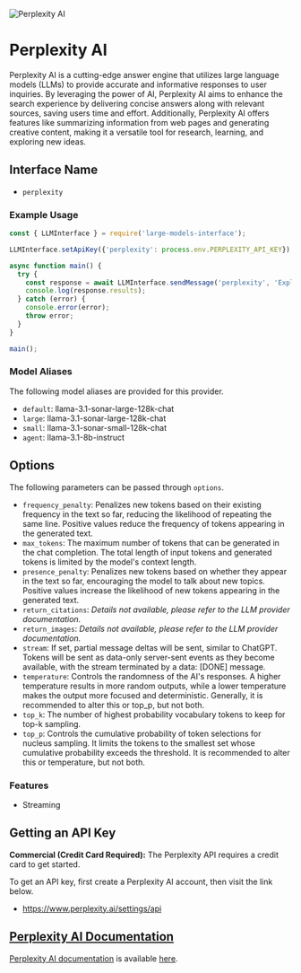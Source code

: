 ![Perplexity AI](https://assets.bizclikmedia.net/1800/b9c92286e658119663b97a2267aee9d1:0006bf344b145b7046bf9b5f43b7a786/perplexity-logo.webp)

# Perplexity AI

Perplexity AI is a cutting-edge answer engine that utilizes large language models (LLMs) to provide accurate and informative responses to user inquiries. By leveraging the power of AI, Perplexity AI aims to enhance the search experience by delivering concise answers along with relevant sources, saving users time and effort. Additionally, Perplexity AI offers features like summarizing information from web pages and generating creative content, making it a versatile tool for research, learning, and exploring new ideas.

## Interface Name

- `perplexity`

### Example Usage

```javascript
const { LLMInterface } = require('large-models-interface');

LLMInterface.setApiKey({'perplexity': process.env.PERPLEXITY_API_KEY});

async function main() {
  try {
    const response = await LLMInterface.sendMessage('perplexity', 'Explain the importance of low latency LLMs.');
    console.log(response.results);
  } catch (error) {
    console.error(error);
    throw error;
  }
}

main();
```

### Model Aliases

The following model aliases are provided for this provider.

- `default`: llama-3.1-sonar-large-128k-chat
- `large`: llama-3.1-sonar-large-128k-chat
- `small`: llama-3.1-sonar-small-128k-chat
- `agent`: llama-3.1-8b-instruct


## Options

The following parameters can be passed through `options`.

- `frequency_penalty`: Penalizes new tokens based on their existing frequency in the text so far, reducing the likelihood of repeating the same line. Positive values reduce the frequency of tokens appearing in the generated text.
- `max_tokens`: The maximum number of tokens that can be generated in the chat completion. The total length of input tokens and generated tokens is limited by the model's context length.
- `presence_penalty`: Penalizes new tokens based on whether they appear in the text so far, encouraging the model to talk about new topics. Positive values increase the likelihood of new tokens appearing in the generated text.
- `return_citations`: _Details not available, please refer to the LLM provider documentation._
- `return_images`: _Details not available, please refer to the LLM provider documentation._
- `stream`: If set, partial message deltas will be sent, similar to ChatGPT. Tokens will be sent as data-only server-sent events as they become available, with the stream terminated by a data: [DONE] message.
- `temperature`: Controls the randomness of the AI's responses. A higher temperature results in more random outputs, while a lower temperature makes the output more focused and deterministic. Generally, it is recommended to alter this or top_p, but not both.
- `top_k`: The number of highest probability vocabulary tokens to keep for top-k sampling.
- `top_p`: Controls the cumulative probability of token selections for nucleus sampling. It limits the tokens to the smallest set whose cumulative probability exceeds the threshold. It is recommended to alter this or temperature, but not both.


### Features

- Streaming


## Getting an API Key

**Commercial (Credit Card Required):** The Perplexity API requires a credit card to get started.

To get an API key, first create a Perplexity AI account, then visit the link below.

- https://www.perplexity.ai/settings/api


## [Perplexity AI Documentation](https://docs.perplexity.ai/)

[Perplexity AI documentation](https://docs.perplexity.ai/) is available [here](https://docs.perplexity.ai/).
